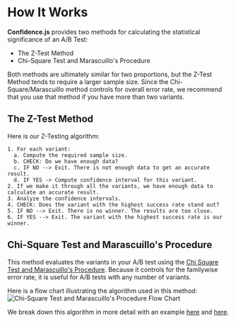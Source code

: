 # How It Works

**Confidence.js** provides two methods for calculating the statistical significance of an A/B Test:
- The Z-Test Method
- Chi-Square Test and Marascuillo's Procedure

Both methods are ultimately similar for two proportions, but the Z-Test Method tends to require a larger sample size. Since the Chi-Square/Marascuillo method controls for overall error rate, we recommend that you use that method if you have more than two variants.

## The Z-Test Method

Here is our Z-Testing algorithm:
```
1. For each variant:
  a. Compute the required sample size.
  b. CHECK: Do we have enough data?
  c. IF NO --> Exit. There is not enough data to get an accurate result.
  d. IF YES -> Compute confidence interval for this variant.
2. If we make it through all the variants, we have enough data to calculate an accurate result.
3. Analyze the confidence intervals.
4. CHECK: Does the variant with the highest success rate stand out?
5. IF NO --> Exit. There is no winner. The results are too close.
6. IF YES --> Exit. The variant with the highest success rate is our winner.
```

## Chi-Square Test and Marascuillo's Procedure

This method evaluates the variants in your A/B test using the [Chi Square Test and Marascuillo's Procedure](http://www.prenhall.com/behindthebook/0136149901/pdf/Levine_CH12.pdf). Because it controls for the familywise error rate, it is useful for A/B tests with any number of variants. 

Here is a flow chart illustrating the algorithm used in this method:
![Chi-Square Test and Marascuillo's Procedure Flow Chart](http://sendwithus.github.io/confidence/docs/Marascuillo-FlowChart.png)

We break down this algorithm in more detail with an example [here](http://sendwithus.github.io/confidence/docs/CheatSheet-Chi-Square.pdf) and [here](http://sendwithus.github.io/confidence/docs/CheatSheet-Marascuillo.pdf).
